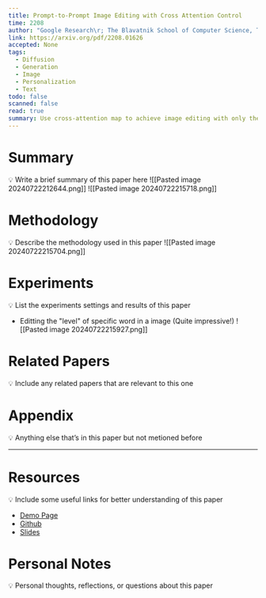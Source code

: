 ```yaml
---
title: Prompt-to-Prompt Image Editing with Cross Attention Control
time: 2208
author: "Google Research\r; The Blavatnik School of Computer Science, Tel Aviv University"
link: https://arxiv.org/pdf/2208.01626
accepted: None
tags:
  - Diffusion
  - Generation
  - Image
  - Personalization
  - Text
todo: false
scanned: false
read: true
summary: Use cross-attention map to achieve image editing with only the change in text prompt.
---
```

# Summary
💡 Write a brief summary of this paper here
![[Pasted image 20240722212644.png]]
![[Pasted image 20240722215718.png]]
# Methodology
💡 Describe the methodology used in this paper
![[Pasted image 20240722215704.png]]

# Experiments
💡 List the experiments settings and results of this paper
- Editting the "level" of specific word in a image (Quite impressive!)
![[Pasted image 20240722215927.png]]

# Related Papers
💡 Include any related papers that are relevant to this one

# Appendix
💡 Anything else that’s in this paper but not metioned before

---
# Resources
💡 Include some useful links for better understanding of this paper
- [Demo Page](https://prompt-to-prompt.github.io/)
- [Github](https://github.com/google/prompt-to-prompt)
- [Slides](https://docs.google.com/presentation/d/1aaSshRiFIZjbHajRRBFCH5C6u02RKvV_9e__peDrsn8/edit#slide=id.p)

# Personal Notes
💡 Personal thoughts, reflections, or questions about this paper